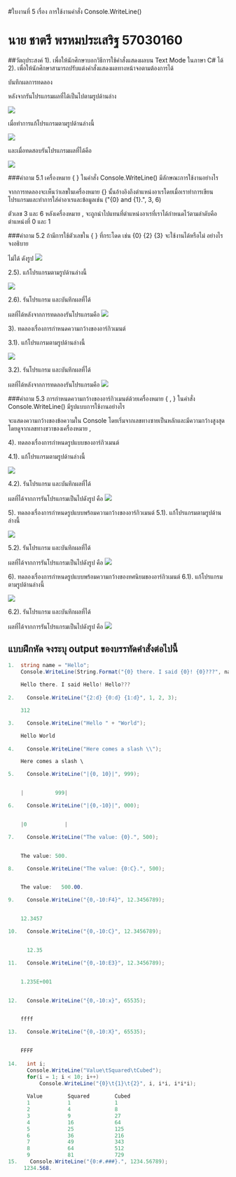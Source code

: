 #ใบงานที่ 5 เรื่อง การใช้งานคำสั่ง Console.WriteLine()

# นาย ชาตรี พรหมประเสริฐ 57030160

##วัตถุประสงค์
1). เพื่อให้นักศึกษาบอกวิธีการใช้คำสั่งแสดงผลบน Text Mode ในภาษา C# ได้
2). เพื่อให้นักศึกษาสามารถปรับแต่งคำสั่งแสดงผลทางหน้าจอตามต้องการได้

บันทึกผลการทดลอง

 หลังจากรันโปรแกรมผลที่ได้เป็นไปตามรูปด้านล่าง
 
 ![](https://github.com/est160/LAB-05/blob/master/img/lab%205.1.png?raw=true)
 
 เมื่อทำการแก้โปรแกรมตามรูปด้านล่างนี้
 
  ![](https://github.com/Desktop-Programming-Lab-2559/LAB-05/blob/master/img/pic2.png)

 และเมื่อทดสอบรันโปรแกรมผลที่ได้คือ
 
  ![](https://github.com/est160/LAB-05/blob/master/img/lab5.2.png?raw=true)



###คำถาม 5.1 เครื่องหมาย { }  ในคำสั่ง Console.WriteLine() มีลักษณะการใช้งานอย่างไร


  จากการทดลองจะเห็นว่าเลขในเครื่องหมาย {} นั้นอ้างอิงถึงตำแหน่งอาเรโดยเมื่อเราทำการเขียนโปรแกรมและทำการใส่ค่าอาเรและข้อมูลเช่น ("{0} and {1}.", 3, 6)
  
  
  ตัวเลข 3 และ 6 หลังเครื่องหมาย , จะถูกนำไปแทนที่ตำแหน่งอาเรที่เราได้กำหนดไว้ตามลำดับคือตำแหน่งที่ 0 และ 1
  
  
###คำถาม 5.2  ถ้ามีการใช้ตัวเลขใน { } ที่กระโดด เช่น {0} {2} {3} จะใช้งานได้หรือไม่ อย่างไร จงอธิบาย

 
  ไม่ได้ ดังรูป ![](https://github.com/est160/LAB-05/blob/master/img/lab%205.3.png?raw=true)
  
 
 2.5). แก้โปรแกรมตามรูปด้านล่างนี้
 

  ![](https://github.com/Desktop-Programming-Lab-2559/LAB-05/blob/master/img/pic3.png)
  

 2.6). รันโปรแกรม และบันทึกผลที่ได้
 
 
ผลที่ได้หลังจากการทดลองรันโปรแกรมคือ ![](https://github.com/est160/LAB-05/blob/master/img/lab%205.4.png?raw=true)


3). ทดลองเรื่องการกำหนดความกว้างของอาร์กิวเมนต์

  3.1). แก้โปรแกรมตามรูปด้านล่างนี้

  ![](https://github.com/Desktop-Programming-Lab-2559/LAB-05/blob/master/img/pic4.png)

  3.2). รันโปรแกรม และบันทึกผลที่ได้


ผลที่ได้หลังจากการทดลองรันโปรแกรมคือ ![](https://github.com/est160/LAB-05/blob/master/img/lab%205.10.png?raw=true)


###คำถาม 5.3 การกำหนดความกว้างของอาร์กิวเมนต์ด้วยเครื่องหมาย { , }  ในคำสั่ง Console.WriteLine() มีรูปแบบการใช้งานอย่างไร

จะแสดงความกว้างของข้อความใน Console โดยเริ่มจากเลขทางซายเป็นหลักและมีความกว้างสูงสุดโดยดูจากเลขทางขวาของเครื่องหมาย , 


4). ทดลองเรื่องการกำหนดรูปแบบของอาร์กิวเมนต์

  4.1). แก้โปรแกรมตามรูปด้านล่างนี้

  ![](https://github.com/Desktop-Programming-Lab-2559/LAB-05/blob/master/img/pic5.png)

  4.2). รันโปรแกรม และบันทึกผลที่ได้


ผลที่ได้จากการรันโปรแกรมเป็นไปดังรูป คือ ![](https://github.com/est160/LAB-05/blob/master/img/lab%205.11.png?raw=true)


5). ทดลองเรื่องการกำหนดรูปแบบพร้อมความกว้างของอาร์กิวเมนต์
  5.1). แก้โปรแกรมตามรูปด้านล่างนี้
 
 ![](https://github.com/Desktop-Programming-Lab-2559/LAB-05/blob/master/img/pic6.png)

  5.2). รันโปรแกรม และบันทึกผลที่ได้
  
ผลที่ได้จากการรันโปรแกรมเป็นไปดังรูป คือ ![](https://github.com/est160/LAB-05/blob/master/img/lab%205.9.png?raw=true) 

6). ทดลองเรื่องการกำหนดรูปแบบพร้อมความกว้างของทศนิยมของอาร์กิวเมนต์
  6.1). แก้โปรแกรมตามรูปด้านล่างนี้

 ![](https://github.com/Desktop-Programming-Lab-2559/LAB-05/blob/master/img/pic7.png)

  6.2). รันโปรแกรม และบันทึกผลที่ได้
  
ผลที่ได้จากการรันโปรแกรมเป็นไปดังรูป คือ ![](https://github.com/est160/LAB-05/blob/master/img/lab%205.8.png?raw=true) 

## แบบฝึกหัด จงระบุ output ของบรรทัดคำสั่งต่อไปนี้

```csharp
1.  string name = "Hello";
    Console.WriteLine(String.Format("{0} there. I said {0}! {0}???", name));
    
    Hello there. I said Hello! Hello??? 
    
2.    Console.WriteLine("{2:d} {0:d} {1:d}", 1, 2, 3);

    312

3.    Console.WriteLine("Hello " + "World");

    Hello World
    
4.    Console.WriteLine("Here comes a slash \\");

    Here comes a slash \

5.    Console.WriteLine("|{0, 10}|", 999);


    |          999|

6.    Console.WriteLine("|{0,-10}|", 000);


    |0            |

7.    Console.WriteLine("The value: {0}.", 500);


    The value: 500.

8.    Console.WriteLine("The value: {0:C}.", 500);


    The value:   500.00.

9.    Console.WriteLine("{0,-10:F4}", 12.3456789);


    12.3457

10.   Console.WriteLine("{0,-10:C}", 12.3456789);


      12.35

11.   Console.WriteLine("{0,-10:E3}", 12.3456789);


    1.235E+001  


12.   Console.WriteLine("{0,-10:x}", 65535);


    ffff

13.   Console.WriteLine("{0,-10:X}", 65535);


    FFFF
    
14.   int i; 
      Console.WriteLine("Value\tSquared\tCubed"); 
      for(i = 1; i < 10; i++) 
          Console.WriteLine("{0}\t{1}\t{2}", i, i*i, i*i*i); 
          
      Value        Squared        Cubed
      1            1              1
      2            4              8
      3            9              27
      4            16             64
      5            25             125
      6            36             216
      7            49             343
      8            64             512
      9            81             729
15.    Console.WriteLine("{0:#.###}.", 1234.56789);
     1234.568.
```
